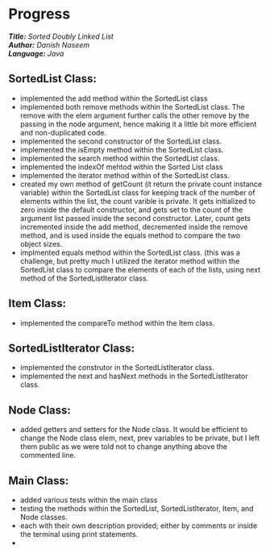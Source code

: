 # Progress

***Title:** Sorted Doubly Linked List*
<br>
***Author:** Danish Naseem*
<br>
***Language:** Java*

## SortedList Class:

- implemented the add method within the SortedList class
- implemented both remove methods within the SortedList class. The remove with the elem argument further calls the other remove by the passing in the node argument, hence making it a little bit more efficient and non-duplicated code.
- implemented the second constructor of the SortedList class.
- implemented the isEmpty method within the SortedList class.
- implemented the search method within the SortedList class.
- implemented the indexOf mehtod within the Sorted List class
- implemented the iterator method within of the SortedList class.
- created my own method of getCount (it return the private count instance variable) within the SortedList class for keeping track of the number of elements within the list, the count varible is private. It gets initialized to zero inside the default constructor, and gets set to the count of the argument list passed inside the second constructor. Later, count gets incremented inside the add method, decremented inside the remove method, and is used inside the equals method to compare the two object sizes. 
- implmented equals method within the SortedList class. (this was a challenge, but pretty much I utilized the iterator method within the SortedList class to compare the elements of each of the lists, using next method of the SortedListIterator class.  


## Item Class:

- implemented the compareTo method within the Item class. 


## SortedListIterator Class:

- implemented the construtor in the SortedListIterator class.
- implemented the next and hasNext methods in the SortedListIterator class.


## Node Class:

- added getters and setters for the Node class. It would be efficient to change the Node class elem, next, prev variables to be private, but I left them public as we were told not to change anything above the commented line.


## Main Class:

- added various tests within the main class
- testing the methods within the SortedList, SortedListIterator, Item, and Node classes.
- each with their own description provided; either by comments or inside the terminal using print statements.
- 